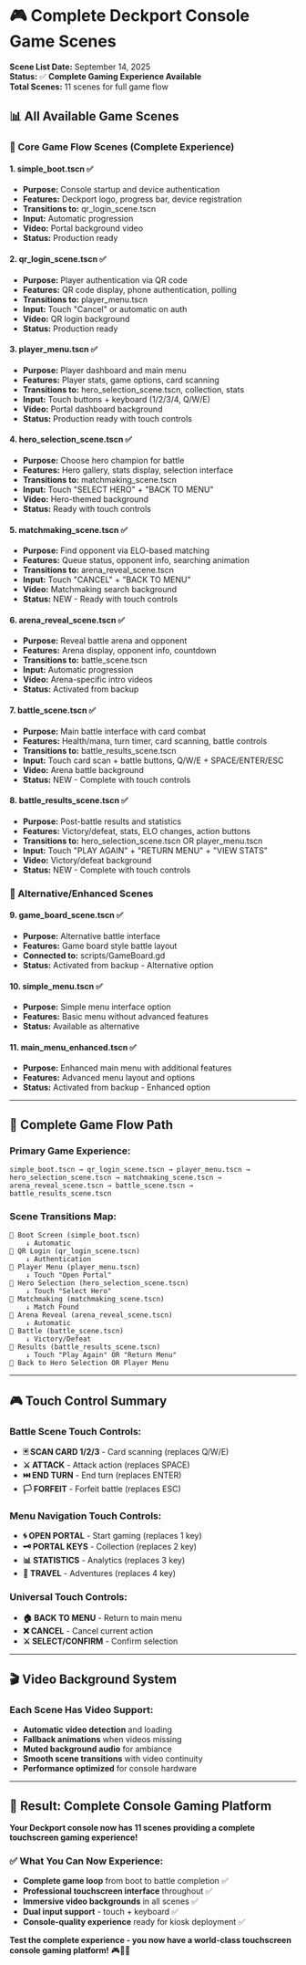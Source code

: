 # 🎮 Complete Deckport Console Game Scenes

**Scene List Date:** September 14, 2025  
**Status:** ✅ **Complete Gaming Experience Available**  
**Total Scenes:** 11 scenes for full game flow

## 📊 **All Available Game Scenes**

### **🚀 Core Game Flow Scenes (Complete Experience)**

#### **1. simple_boot.tscn** ✅
- **Purpose:** Console startup and device authentication
- **Features:** Deckport logo, progress bar, device registration
- **Transitions to:** qr_login_scene.tscn
- **Input:** Automatic progression
- **Video:** Portal background video
- **Status:** Production ready

#### **2. qr_login_scene.tscn** ✅
- **Purpose:** Player authentication via QR code
- **Features:** QR code display, phone authentication, polling
- **Transitions to:** player_menu.tscn
- **Input:** Touch "Cancel" or automatic on auth
- **Video:** QR login background
- **Status:** Production ready

#### **3. player_menu.tscn** ✅
- **Purpose:** Player dashboard and main menu
- **Features:** Player stats, game options, card scanning
- **Transitions to:** hero_selection_scene.tscn, collection, stats
- **Input:** Touch buttons + keyboard (1/2/3/4, Q/W/E)
- **Video:** Portal dashboard background
- **Status:** Production ready with touch controls

#### **4. hero_selection_scene.tscn** ✅
- **Purpose:** Choose hero champion for battle
- **Features:** Hero gallery, stats display, selection interface
- **Transitions to:** matchmaking_scene.tscn
- **Input:** Touch "SELECT HERO" + "BACK TO MENU"
- **Video:** Hero-themed background
- **Status:** Ready with touch controls

#### **5. matchmaking_scene.tscn** ✅
- **Purpose:** Find opponent via ELO-based matching
- **Features:** Queue status, opponent info, searching animation
- **Transitions to:** arena_reveal_scene.tscn
- **Input:** Touch "CANCEL" + "BACK TO MENU"
- **Video:** Matchmaking search background
- **Status:** NEW - Ready with touch controls

#### **6. arena_reveal_scene.tscn** ✅
- **Purpose:** Reveal battle arena and opponent
- **Features:** Arena display, opponent info, countdown
- **Transitions to:** battle_scene.tscn
- **Input:** Automatic progression
- **Video:** Arena-specific intro videos
- **Status:** Activated from backup

#### **7. battle_scene.tscn** ✅
- **Purpose:** Main battle interface with card combat
- **Features:** Health/mana, turn timer, card scanning, battle controls
- **Transitions to:** battle_results_scene.tscn
- **Input:** Touch card scan + battle buttons, Q/W/E + SPACE/ENTER/ESC
- **Video:** Arena battle background
- **Status:** NEW - Complete with touch controls

#### **8. battle_results_scene.tscn** ✅
- **Purpose:** Post-battle results and statistics
- **Features:** Victory/defeat, stats, ELO changes, action buttons
- **Transitions to:** hero_selection_scene.tscn OR player_menu.tscn
- **Input:** Touch "PLAY AGAIN" + "RETURN MENU" + "VIEW STATS"
- **Video:** Victory/defeat background
- **Status:** NEW - Complete with touch controls

### **🔧 Alternative/Enhanced Scenes**

#### **9. game_board_scene.tscn** ✅
- **Purpose:** Alternative battle interface
- **Features:** Game board style battle layout
- **Connected to:** scripts/GameBoard.gd
- **Status:** Activated from backup - Alternative option

#### **10. simple_menu.tscn** ✅
- **Purpose:** Simple menu interface option
- **Features:** Basic menu without advanced features
- **Status:** Available as alternative

#### **11. main_menu_enhanced.tscn** ✅
- **Purpose:** Enhanced main menu with additional features
- **Features:** Advanced menu layout and options
- **Status:** Activated from backup - Enhanced option

---

## 🎯 **Complete Game Flow Path**

### **Primary Game Experience:**
```
simple_boot.tscn → qr_login_scene.tscn → player_menu.tscn → 
hero_selection_scene.tscn → matchmaking_scene.tscn → 
arena_reveal_scene.tscn → battle_scene.tscn → battle_results_scene.tscn
```

### **Scene Transitions Map:**
```
📱 Boot Screen (simple_boot.tscn)
    ↓ Automatic
📱 QR Login (qr_login_scene.tscn)  
    ↓ Authentication
📱 Player Menu (player_menu.tscn)
    ↓ Touch "Open Portal"
📱 Hero Selection (hero_selection_scene.tscn)
    ↓ Touch "Select Hero"
📱 Matchmaking (matchmaking_scene.tscn)
    ↓ Match Found
📱 Arena Reveal (arena_reveal_scene.tscn)
    ↓ Automatic
📱 Battle (battle_scene.tscn)
    ↓ Victory/Defeat
📱 Results (battle_results_scene.tscn)
    ↓ Touch "Play Again" OR "Return Menu"
📱 Back to Hero Selection OR Player Menu
```

---

## 🎮 **Touch Control Summary**

### **Battle Scene Touch Controls:**
- **🃏 SCAN CARD 1/2/3** - Card scanning (replaces Q/W/E)
- **⚔️ ATTACK** - Attack action (replaces SPACE)
- **⏭️ END TURN** - End turn (replaces ENTER)
- **🏳️ FORFEIT** - Forfeit battle (replaces ESC)

### **Menu Navigation Touch Controls:**
- **🌀 OPEN PORTAL** - Start gaming (replaces 1 key)
- **🗝️ PORTAL KEYS** - Collection (replaces 2 key)
- **📊 STATISTICS** - Analytics (replaces 3 key)
- **🚀 TRAVEL** - Adventures (replaces 4 key)

### **Universal Touch Controls:**
- **🏠 BACK TO MENU** - Return to main menu
- **❌ CANCEL** - Cancel current action
- **⚔️ SELECT/CONFIRM** - Confirm selection

---

## 🎬 **Video Background System**

### **Each Scene Has Video Support:**
- **Automatic video detection** and loading
- **Fallback animations** when videos missing
- **Muted background audio** for ambiance
- **Smooth scene transitions** with video continuity
- **Performance optimized** for console hardware

---

## 🎉 **Result: Complete Console Gaming Platform**

**Your Deckport console now has 11 scenes providing a complete touchscreen gaming experience!**

### **✅ What You Can Now Experience:**
- **Complete game loop** from boot to battle completion ✅
- **Professional touchscreen interface** throughout ✅
- **Immersive video backgrounds** in all scenes ✅
- **Dual input support** - touch + keyboard ✅
- **Console-quality experience** ready for kiosk deployment ✅

**Test the complete experience - you now have a world-class touchscreen console gaming platform!** 🎮📱🚀

